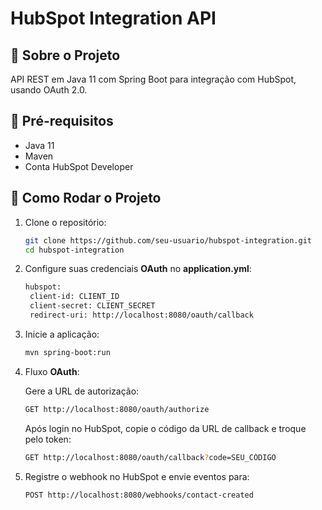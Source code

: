 # HubSpot Integration API

## 🚀 Sobre o Projeto
API REST em Java 11 com Spring Boot para integração com HubSpot, usando OAuth 2.0.

## 📌 Pré-requisitos
- Java 11
- Maven
- Conta HubSpot Developer

## 🔧  Como Rodar o Projeto

1. Clone o repositório:

   ```sh
   git clone https://github.com/seu-usuario/hubspot-integration.git
   cd hubspot-integration

   ```
2. Configure suas credenciais **OAuth** no **application.yml**:

     ```sh
    hubspot:
      client-id: CLIENT_ID
      client-secret: CLIENT_SECRET
      redirect-uri: http://localhost:8080/oauth/callback

      ```
3. Inicie a aplicação:

   ```sh
   mvn spring-boot:run

   ```
4. Fluxo **OAuth**:

   Gere a URL de autorização:

   ```sh
   GET http://localhost:8080/oauth/authorize
   ```

    Após login no HubSpot, copie o código da URL de callback e troque pelo token:
    ```sh
    GET http://localhost:8080/oauth/callback?code=SEU_CÓDIGO

5. Registre o webhook no HubSpot e envie eventos para:
    ```sh
   POST http://localhost:8080/webhooks/contact-created
